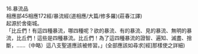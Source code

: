 16.暴流品  
相應部45相應172經/暴流經(道相應/大篇/修多羅)(莊春江譯)  
起源於舍衛城。  
「比丘們！有這四種暴流，哪四種呢？欲的暴流、有的暴流、見的暴流、無明的暴流，比丘們！這些是四種暴流。比丘們！為了這四種暴流的證智、遍知、滅盡、捨斷，……（中略）這八支聖道應該被修習。」(全部應該如尋求[經]那樣使之詳細)  
  
  
